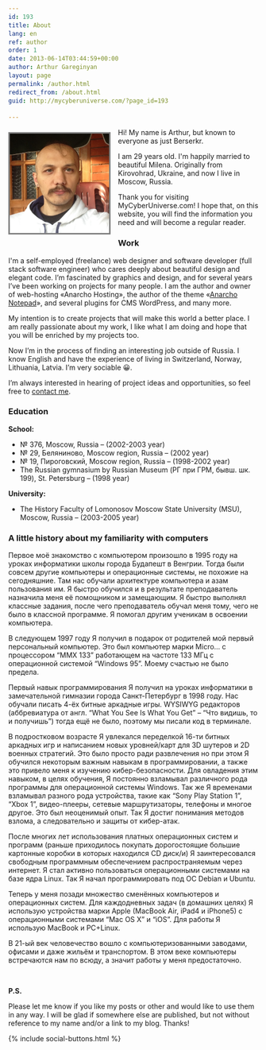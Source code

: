 ```yaml
---
id: 193
title: About
lang: en
ref: author
order: 1
date: 2013-06-14T03:44:59+00:00
author: Arthur Gareginyan
layout: page
permalink: /author.html
redirect_from: /about.html
guid: http://mycyberuniverse.com/?page_id=193

---
```

<img class="author" src="images/author.png" alt="Arthur Gareginyan" width="200" />
<style>
img.author {
	float: left;
	margin-top: 8px;
	margin-right: 15px;
	margin-bottom: 15px;
	border: 3px solid grey;
}
</style>

Hi! My name is Arthur, but known to everyone as just Berserkr.

I am 29 years old. I'm happily married to beautiful Milena. Originally from Kirovohrad, Ukraine, and now I live in Moscow, Russia.

Thank you for visiting MyCyberUniverse.com! I hope that, on this website, you will find the information you need and will become a regular reader.


### Work

I'm a self-employed (freelance) web designer and software developer (full stack software engineer) who cares deeply about beautiful design and elegant code. I’m fascinated by graphics and design, and for several years I’ve been working on projects for many people. I am the author and owner of web-hosting «Anarcho Hosting», the author of the theme «<a href="http://wordpress.org/themes/anarcho-notepad" target="_blank">Anarcho Notepad</a>», and several plugins for CMS WordPress, and many more.

My intention is to create projects that will make this world a better place. I am really passionate about my work, I like what I am doing and hope that you will be enriched by my projects too.
 
Now I’m in the process of finding an interesting job outside of Russia. I know English and have the experience of living in Switzerland, Norway, Lithuania, Latvia. I’m very sociable 😀.
 
I’m always interested in hearing of project ideas and opportunities, so feel free to [contact me](http://www.arthurgareginyan.com/contact.html).


### Education

**School:**

  * № 376, Moscow, Russia &#8211; (2002-2003 year)
  * № 29, Беляниново, Moscow region, Russia &#8211; (2002 year)
  * № 19, Пироговский, Moscow region, Russia &#8211; (1998-2002 year)
  * The Russian gymnasium by Russian Museum (РГ при ГРМ, бывш. шк. 199), St. Petersburg &#8211; (1998 year)

**University:**

  * The History Faculty of Lomonosov Moscow State University (MSU), Moscow, Russia &#8211; (2003-2005 year)


### A little history about my familiarity with computers

Первое моё знакомство с компьютером произошло в 1995 году на уроках информатики школы города Будапешт в Венгрии. Тогда были совсем другие компьютеры и операционные системы, не похожие на сегодняшние. Там нас обучали архитектуре компьютера и азам пользования им. Я быстро обучился и в результате преподаватель назначила меня её помощником и замещающим. Я быстро выполнял классные задания, после чего преподаватель обучал меня тому, чего не было в классной программе. Я помогал другим ученикам в освоении компьютера.

В следующем 1997 году Я получил в подарок от родителей мой первый персональный компьютер. Это был компьютер марки Micro… с процессором “MMX 133” работающем на частоте 133 МГц c операционной системой “Windows 95”. Моему счастью не было предела.

Первый навык программирования Я получил на уроках информатики в замечательной гимназии города Санкт-Петербург в 1998 году. Нас обучали писать 4-ёх битные аркадные игры. WYSIWYG редакторов (аббревиатура от англ. “What You See Is What You Get” &#8211; “Что видишь, то и получишь”) тогда ещё не было, поэтому мы писали код в терминале.

В подростковом возрасте Я увлекался переделкой 16-ти битных аркадных игр и написанием новых уровней/карт для 3D шутеров и 2D военных стратегий. Это было просто ради развлечения но при этом Я обучился некоторым важным навыкам в программировании, а также это привело меня к изучению кибер-безопасности. Для овладения этим навыком, в целях обучения, Я постоянно взламывал различного рода программы для операционной системы Windows. Так же Я временами взламывал разного рода устройства, такие как “Sony Play Station 1”, “Xbox 1”, видео-плееры, сетевые маршрутизаторы, телефоны и многое другое. Это был неоценимый опыт. Так Я достиг понимания методов взлома, а следовательно и защиты от кибер-атак.

После многих лет использования платных операционных систем и программ (раньше приходилось покупать дорогостоящие большие картонные коробки в которых находился CD диск/и) Я заинтересовался свободным программным обеспечением распространяемым через интернет. Я стал активно пользоваться операционными системами на базе ядра Linux. Так Я начал программировать под ОС Debian и Ubuntu.

Теперь у меня позади множество сменённых компьютеров и операционных систем. Для каждодневных задач (в домашних целях) Я использую устройства марки Apple (MacBook Air, iPad4 и iPhone5) с операционными системами “Mac OS X” и “iOS”. Для работы Я использую MacBook и PC+Linux.

В 21-ый век человечество вошло с компьютеризованными заводами, офисами и даже жильём и транспортом. В этом веке компьютеры встречаются нам по всюду, а значит работы у меня предостаточно.

&nbsp;

**P.S.**
  
Please let me know if you like my posts or other and would like to use them in any way. I will be glad if somewhere else are published, but not without reference to my name and/or a link to my blog. Thanks!

{% include social-buttons.html %}